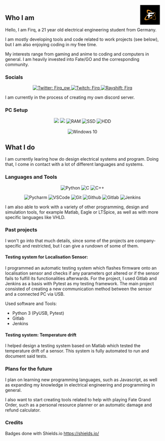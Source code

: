 <img alt="Firq Profile Picture" src="files/images/dark_pfp.png" align="right" width="64" height="64">

## Who I am

Hello, I am Firq, a 21 year old electrical engineering student from Germany. 

I am mostly developing tools and code related to work projects (see below), but I am also enjoying coding in my free time.

My interests range from gaming and anime to coding and computers in general. I am heavily invested into Fate/GO and the corresponding community.

### Socials
<p align='center'>
<a href="https://twitter.com/firq_ow">
<img src="https://img.shields.io/badge/Twitter-Firq__ow-blue?style=for-the-badge&logo=Twitter" alt="Twitter: Firq_ow"/>
</a>

<a href="https://www.twitch.tv/firq">
<img src="https://img.shields.io/badge/Twitch-Firq-blueviolet?style=for-the-badge&logo=Twitch" alt="Twitch: Firq"/>
</a>

<a href="https://rayshift.io/na/firq">
<img src="https://img.shields.io/badge/Rayshift-Firq-white?style=for-the-badge&logo=googlechrome&logoColor=white" alt="Rayshift: Firq"/>
</a>

</p>

I am currently in the process of creating my own discord server.

### PC Setup

<p align='center'>
<img src="https://img.shields.io/badge/AMD-Ryzen 7 2700X-FF0000?labelColor=grey&style=for-the-badge&logo=AMD" />
<img src="https://img.shields.io/badge/NVIDIA-RTX 2070-76B900?labelColor=grey&style=for-the-badge&logo=NVIDIA" />
<img src="https://img.shields.io/badge/RAM-16GB-5d089b?labelColor=grey&style=for-the-badge" alt="RAM" />
<img src="https://img.shields.io/badge/SSD-500GB-5d089b?labelColor=grey&style=for-the-badge" alt="SSD" />
<img src="https://img.shields.io/badge/HDD-3TB-5d089b?labelColor=grey&style=for-the-badge" alt="HDD" />
<br></br>
<img src="https://img.shields.io/badge/Windows_10-5d089b?style=for-the-badge&logo=windows&logoColor=white" alt="Windows 10"/>
</p>

## What I do

I am currently learing how do design electrical systems and program. Doing that, I come in contact with a lot of different languages and systems.

### Languages and Tools

<p align='center'>
<img src="https://img.shields.io/badge/-Python-blue?style=for-the-badge&logoColor=white&labelColor=000000&logo=Python" alt="Python"/>

<img src="https://img.shields.io/badge/-C-blue?style=for-the-badge&logoColor=white&labelColor=000000&logo=c" alt="C"/>

<img src="https://img.shields.io/badge/-C++-blue?style=for-the-badge&logoColor=white&labelColor=000000&logo=cplusplus" alt="C++"/>
</p>
<p align='center'>
<img src="https://img.shields.io/badge/-Pycharm-blue?style=for-the-badge&logoColor=white&labelColor=000000&logo=PyCharm" alt="Pycharm"/>

<img src="https://img.shields.io/badge/-VS Code-blue?style=for-the-badge&logoColor=white&labelColor=000000&logo=visualstudiocode" alt="VSCode"/>

<img src="https://img.shields.io/badge/-Git-blue?style=for-the-badge&logoColor=white&labelColor=000000&logo=git" alt="Git"/>

<img src="https://img.shields.io/badge/-Github-blue?style=for-the-badge&logoColor=white&labelColor=000000&logo=github" alt="Github"/>

<img src="https://img.shields.io/badge/-Gitlab-blue?style=for-the-badge&logoColor=white&labelColor=000000&logo=gitlab" alt="Gitlab"/>

<img src="https://img.shields.io/badge/-Jenkins-blue?style=for-the-badge&logoColor=white&labelColor=000000&logo=jenkins" alt="Jenkins"/>

</p>

I am also able to work with a variety of other programming, design and simulation tools, for example Matlab, Eagle or LTSpice, as well as with more specific languages like VHLD.

### Past projects

I won't go into that much details, since some of the projects are company-specific and restricted, but I can give a rundown of some of them.

#### Testing system for Localisation Sensor:

I programmed an automatic testing system which flashes firmware onto an localisation sensor and checks if any parameters got altered or if the sensor fails to fulfill its functionalities afterwards. For the project, I used Gitlab and Jenkins as a basis with Pytest as my testing framework. The main project consisted of creating a new communication method between the sensor and a connected PC via USB.

Used software and Tools:
- Python 3 (PyUSB, Pytest)
- Gitlab
- Jenkins

#### Testing system: Temperature drift

I helped design a testing system based on Matlab which tested the temperature drift of a sensor. This system is fully automated to run and document said tests.

### Plans for the future

I plan on learning new programming languages, such as Javascript, as well as expanding my knowledge in electrical engineering and programming in general.

I also want to start creating tools related to help with playing Fate Grand Order, such as a personal resource planner or an automatic damage and refund calculator.

### Credits

Badges done with Shields.io <https://shields.io/>

